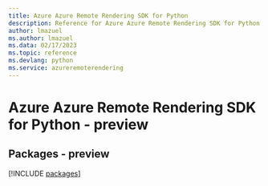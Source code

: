 ```yaml
---
title: Azure Azure Remote Rendering SDK for Python
description: Reference for Azure Azure Remote Rendering SDK for Python
author: lmazuel
ms.author: lmazuel
ms.data: 02/17/2023
ms.topic: reference
ms.devlang: python
ms.service: azureremoterendering
---
```

# Azure Azure Remote Rendering SDK for Python - preview
## Packages - preview
[!INCLUDE [packages](azure-remote-rendering-index.md)]